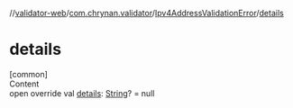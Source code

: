 //[validator-web](../../../index.md)/[com.chrynan.validator](../index.md)/[Ipv4AddressValidationError](index.md)/[details](details.md)



# details  
[common]  
Content  
open override val [details](details.md): [String](https://kotlinlang.org/api/latest/jvm/stdlib/kotlin/-string/index.html)? = null  



